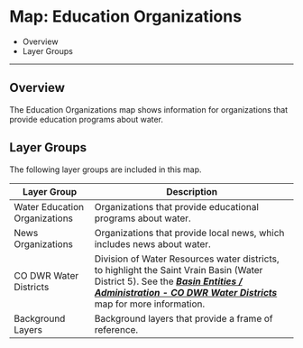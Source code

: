 # Map: Education Organizations #

*   Overview
*   Layer Groups

-----------

## Overview ##

The Education Organizations map shows information for
organizations that provide education programs about water.

## Layer Groups ##

The following layer groups are included in this map.

| **Layer Group** | **Description** |
| -- | -- |
| Water Education Organizations | Organizations that provide educational programs about water. |
| News Organizations | Organizations that provide local news, which includes news about water. |
| CO DWR Water Districts | Division of Water Resources water districts, to highlight the Saint Vrain Basin (Water District 5).  See the [***Basin Entities / Administration - CO DWR Water Districts***](#map/entities-codwr-waterdistricts) map for more information. |
| Background Layers | Background layers that provide a frame of reference. |
